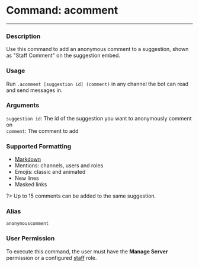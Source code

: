 # Command: acomment
---
### Description
Use this command to add an anonymous comment to a suggestion, shown as "Staff Comment" on the suggestion embed.

### Usage
Run `.acomment [suggestion id] (comment)` in any channel the bot can read and send messages in.

### Arguments
`suggestion id`: The id of the suggestion you want to anonymously comment on\
`comment`: The comment to add

### Supported Formatting
- [Markdown](https://support.discord.com/hc/en-us/articles/210298617)
- Mentions: channels, users and roles
- Emojis: classic and animated
- New lines
- Masked links 


?> Up to 15 comments can be added to the same suggestion.

### Alias
`anonymouscomment`

### User Permission
To execute this command, the user must have the **Manage Server** permission or a configured [staff](/config/staffroles.md) role.
